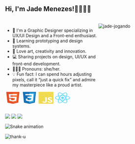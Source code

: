 ## Hi, I'm Jade Menezes!👋🏻🫶🏻 

<div style="display: inline_block"><br>
<img align="right" alt="jade-jogando" height="200" width="200" src="https://github.com/user-attachments/assets/93d40656-0771-4034-a190-d9e8ab0c4d61">    
</div>

- 🔭 I'm a Graphic Designer specializing in UX/UI Design and a Front-end enthusiast.
- 🌱 Learning prototyping and design systems.
- 🎨 Love art, creativity and innovation.
- 💻 Sharing projects on design, UI/UX and front-end development.
- 👩🏻‍🦰 Pronouns: she/her.
- 💡 Fun fact: I can spend hours adjusting pixels, call it “just a quick fix” and admire my masterpiece like a proud artist.

<p>
  <img alt="HTML" height="40" width="50" src="https://raw.githubusercontent.com/devicons/devicon/master/icons/html5/html5-original.svg">
  <img alt="CSS" height="40" width="50" src="https://raw.githubusercontent.com/devicons/devicon/master/icons/css3/css3-original.svg">
  <img alt="JS" height="40" width="50" src="https://raw.githubusercontent.com/devicons/devicon/master/icons/javascript/javascript-plain.svg">
  <img alt="React" height="40" width="50" src="https://raw.githubusercontent.com/devicons/devicon/master/icons/react/react-original.svg">
</p>

## 

<div> 
 <a href="https://instagram.com/jadddesign" target="_blank"><img src="https://img.shields.io/badge/-Instagram-%23E4405F?style=for-the-badge&logo=instagram&logoColor=white" target="_blank"></a>
 <a href="https://www.linkedin.com/in/jade-menezes-carvalho/" target="_blank"><img src="https://img.shields.io/badge/-LinkedIn-%230077B5?style=for-the-badge&logo=linkedin&logoColor=white" target="_blank"></a> 
 <a href = "mailto:jademenezescarvalho@gmail.com"><img src="https://img.shields.io/badge/-Gmail-%23333?style=for-the-badge&logo=gmail&logoColor=white" target="_blank"></a>  
</div>

![Snake animation](https://github.com/JadMenezes/JadMenezes.git/blob/output/github-contribution-grid-snake.svg)

<img align="center" alt="thank-u" height="200" width="300" src="https://github.com/user-attachments/assets/4a1d854e-05bb-446f-b6ad-3b1502809986">



